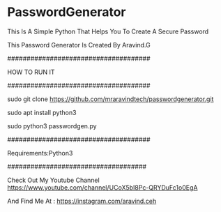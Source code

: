 # PasswordGenerator

This Is A Simple Python That Helps You To Create A Secure Password

This Password Generator Is Created By Aravind.G

#####################################

HOW TO RUN IT

#####################################

sudo git clone https://github.com/mraravindtech/passwordgenerator.git

sudo apt install python3

sudo python3 passwordgen.py

#####################################

Requirements:Python3

####################################

Check Out My Youtube Channel https://www.youtube.com/channel/UCoX5bI8Pc-QRYDuFc1o0EgA

And Find Me At : https://instagram.com/aravind.ceh
